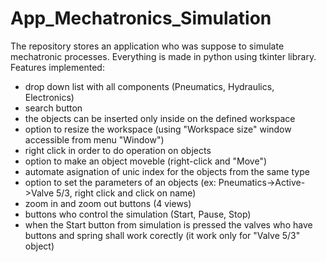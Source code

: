 # App_Mechatronics_Simulation

The repository stores an application who was suppose to simulate mechatronic processes.
Everything is made in python using tkinter library.
Features implemented:
- drop down list with all components (Pneumatics, Hydraulics, Electronics)
- search button
- the objects can be inserted only inside on the defined workspace
- option to resize the workspace (using "Workspace size" window accessible from menu "Window")
- right click in order to do operation on objects
- option to make an object moveble (right-click and "Move")
- automate asignation of unic index for the objects from the same type
- option to set the parameters of an objects (ex: Pneumatics->Active->Valve 5/3, right click and click on name)
- zoom in and zoom out buttons (4 views)
- buttons who control the simulation (Start, Pause, Stop)
- when the Start button from simulation is pressed the valves who have buttons and spring shall work corectly (it work only for "Valve 5/3" object)
